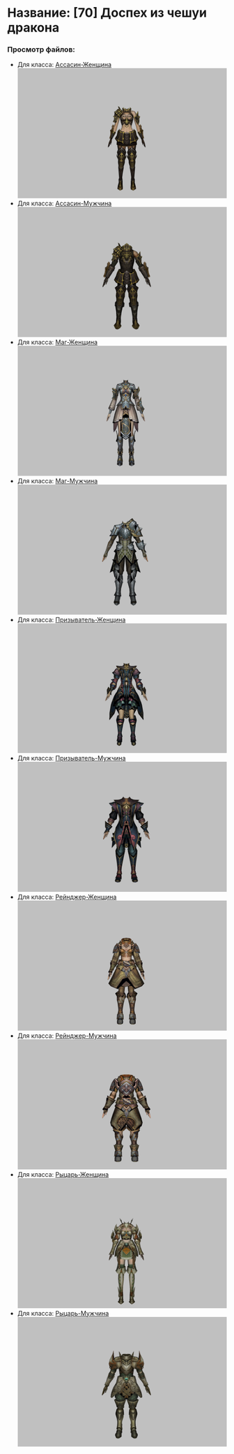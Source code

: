 # Название: [70] Доспех из чешуи дракона

### Просмотр файлов:
- Для класса: [Ассасин-Женщина](Ассасин-Женщина)
![p070006.png](Ассасин-Женщина/p070006.png)
- Для класса: [Ассасин-Мужчина](Ассасин-Мужчина)
![p060006.png](Ассасин-Мужчина/p060006.png)
- Для класса: [Маг-Женщина](Маг-Женщина)
![p050012.png](Маг-Женщина/p050012.png)
- Для класса: [Маг-Мужчина](Маг-Мужчина)
![p040012.png](Маг-Мужчина/p040012.png)
- Для класса: [Призыватель-Женщина](Призыватель-Женщина)
![p090006.png](Призыватель-Женщина/p090006.png)
- Для класса: [Призыватель-Мужчина](Призыватель-Мужчина)
![p080006.png](Призыватель-Мужчина/p080006.png)
- Для класса: [Рейнджер-Женщина](Рейнджер-Женщина)
![p030012.png](Рейнджер-Женщина/p030012.png)
- Для класса: [Рейнджер-Мужчина](Рейнджер-Мужчина)
![p020012.png](Рейнджер-Мужчина/p020012.png)
- Для класса: [Рыцарь-Женщина](Рыцарь-Женщина)
![p010007.png](Рыцарь-Женщина/p010007.png)
- Для класса: [Рыцарь-Мужчина](Рыцарь-Мужчина)
![p000007.png](Рыцарь-Мужчина/p000007.png)
